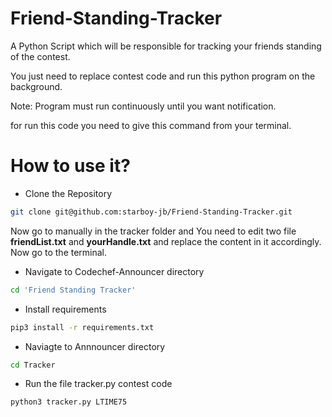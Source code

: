 # Friend-Standing-Tracker

A Python Script which will be responsible for tracking your friends standing of the contest.

You just need to replace contest code and run this python program on the background.

Note: Program must run continuously until you want notification.

for run this code you need to give this command from your terminal.

# How to use it?

- Clone the Repository

```sh
git clone git@github.com:starboy-jb/Friend-Standing-Tracker.git
```

Now go to manually in the tracker folder and You need to edit two file **friendList.txt** and **yourHandle.txt** and replace the content in it accordingly. Now go to the terminal.

- Navigate to Codechef-Announcer directory

```sh
cd 'Friend Standing Tracker'
```

- Install requirements

```sh
pip3 install -r requirements.txt
```

- Naviagte to Annnouncer directory

```sh
cd Tracker
```

- Run the file tracker.py contest code

```sh
python3 tracker.py LTIME75
```

